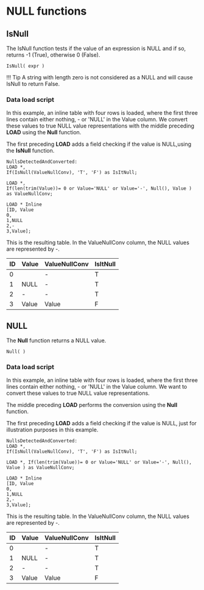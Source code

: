 # NULL functions

## IsNull

The IsNull function tests if the value of an expression is NULL and if
so, returns -1 (True), otherwise 0 (False).

`IsNull( expr )`

!!! Tip
    A string with length zero is not considered as a NULL and will cause
    IsNull to return False.

### Data load script

In this example, an inline table with four rows is loaded, where the
first three lines contain either nothing, - or 'NULL' in the Value
column. We convert these values to true NULL value representations with
the middle preceding
 **LOAD** using the **Null** function.

The first preceding **LOAD** adds a field checking if the value is NULL,using the
 **IsNull** function.

```
NullsDetectedAndConverted:
LOAD *,
If(IsNull(ValueNullConv), 'T', 'F') as IsItNull;

LOAD *,
If(len(trim(Value))= 0 or Value='NULL' or Value='-', Null(), Value ) as ValueNullConv;

LOAD * Inline
[ID, Value
0,
1,NULL
2,-
3,Value];
```

This is the resulting table. In the ValueNullConv column, the NULL
values are represented by -.

| ID | Value | ValueNullConv | IsItNull |
| -- | ----- | ------------- | -------- |
| 0  |       | \-            | T        |
| 1  | NULL  | \-            | T        |
| 2  | \-    | \-            | T        |
| 3  | Value | Value         | F        |

## NULL

The **Null** function returns a NULL value.

`Null( )`

### Data load script

In this example, an inline table with four rows is loaded, where the
first three lines contain either nothing, - or 'NULL' in the Value
column. We want to convert these values to true NULL value
representations.

The middle preceding **LOAD** performs the conversion using the
 **Null** function.

The first preceding **LOAD** adds a field checking if the value is NULL, just for illustration
purposes in this
example.

```
NullsDetectedAndConverted:
LOAD *,
If(IsNull(ValueNullConv), 'T', 'F') as IsItNull;

LOAD *, If(len(trim(Value))= 0 or Value='NULL' or Value='-', Null(), Value ) as ValueNullConv;

LOAD * Inline
[ID, Value
0,
1,NULL
2,-
3,Value];
```

This is the resulting table. In the ValueNullConv column, the NULL
values are represented by -.

| ID | Value | ValueNullConv | IsItNull |
| -- | ----- | ------------- | -------- |
| 0  |       | \-            | T        |
| 1  | NULL  | \-            | T        |
| 2  | \-    | \-            | T        |
| 3  | Value | Value         | F        |
